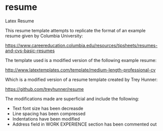 # resume
Latex Resume

This resume template attempts to replicate the format of an example resume given by Columbia University:

https://www.careereducation.columbia.edu/resources/tipsheets/resumes-and-cvs-basic-resumes

The template used is a modified version of the following example resume:

http://www.latextemplates.com/template/medium-length-professional-cv

Which is a modified version of a resume template created by Trey Hunner:

https://github.com/treyhunner/resume

The modifications made are superficial and include the following:
<ul>
<li>Text font size has been decreasde</li>
<li>Line spacing has been compressed</li>
<li>Indentations have been modified</li>
<li>Address field in WORK EXPERIENCE section has been commented out</li>
</ul>
